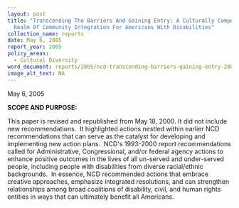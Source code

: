 ```yaml
---
layout: post
title: "Transcending The Barriers And Gaining Entry: A Culturally Competent
  Realm Of Community Integration For Americans With Disabilities"
collection_name: reports
date: May 6, 2005
report_year: 2005
policy_areas:
  - Cultural Diversity
word_document: reports/2005/ncd-transcending-barriers-gaining-entry-2005.doc
image_alt_text: NA
---
```

May 6, 2005

**S﻿COPE AND PURPOSE:**

This paper is revised and republished from May 18, 2000. It did not include new recommendations.  It highlighted actions nestled within earlier NCD recommendations that can serve as the catalyst for developing and implementing new action plans.  NCD's 1993-2000 report recommendations called for Administrative, Congressional, and/or federal agency actions to enhance positive outcomes in the lives of all un-served and under-served people, including people with disabilities from diverse racial/ethnic backgrounds.  In essence, NCD recommended actions that embrace creative approaches, emphasize integrated resolutions, and can strengthen relationships among broad coalitions of disability, civil, and human rights entities in ways that can ultimately benefit all Americans.